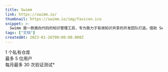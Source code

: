 ```yaml
---
title: Swimm
link: https://swimm.io/
thumbnail: https://swimm.io/img/favicon.ico
snippet: >-
  Swimm 是一款面向代码的知识管理工具，专为致力于有效知识共享的开发团队打造。借助 Swimm，每位开发人员都可以快速理解代码并为其做出贡献。
tags: ["文档"]
createdAt: 2023-01-26T00:00:00.000Z
---
```

1 个私有仓库  
最多 5 位用户  
每月最多 30 次验证测试*